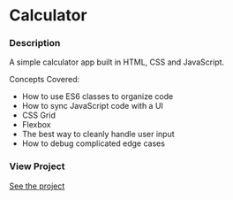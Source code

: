 # Calculator

### Description

A simple calculator app built in HTML, CSS and JavaScript.

Concepts Covered:
 
- How to use ES6 classes to organize code
- How to sync JavaScript code with a UI
- CSS Grid
- Flexbox
- The best way to cleanly handle user input
- How to debug complicated edge cases

### View Project

<a href="https://banica-dev.github.io/JavaScript-Calculator/" target="_blank">See the project</a>
